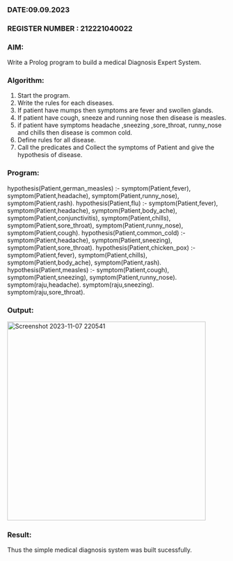 
### DATE:09.09.2023                                                                          
### REGISTER NUMBER : 212221040022
### AIM: 
Write a Prolog program to build a medical Diagnosis Expert System.
###  Algorithm:
1. Start the program.
2. Write the rules for each diseases.
3. If patient have mumps then symptoms are fever and swollen glands.
4. If patient have cough, sneeze and running nose then disease is measles.
5. if patient have symptoms headache ,sneezing ,sore_throat, runny_nose and  chills then disease is common cold.
6. Define rules for all disease.
7. Call the predicates and Collect the symptoms of Patient and give the hypothesis of disease.
        

### Program:

hypothesis(Patient,german_measles) :- 
symptom(Patient,fever), 
symptom(Patient,headache), 
symptom(Patient,runny_nose), 
symptom(Patient,rash). 
hypothesis(Patient,flu) :- 
symptom(Patient,fever), 
symptom(Patient,headache), 
symptom(Patient,body_ache), 
symptom(Patient,conjunctivitis), 
symptom(Patient,chills), 
symptom(Patient,sore_throat), 
symptom(Patient,runny_nose), 
symptom(Patient,cough). 
hypothesis(Patient,common_cold) :- 
symptom(Patient,headache), 
symptom(Patient,sneezing), 
symptom(Patient,sore_throat). 
hypothesis(Patient,chicken_pox) :- 
symptom(Patient,fever), 
symptom(Patient,chills), 
symptom(Patient,body_ache), 
symptom(Patient,rash). 
hypothesis(Patient,measles) :- 
symptom(Patient,cough), 
symptom(Patient,sneezing), 
symptom(Patient,runny_nose). 
symptom(raju,headache). 
symptom(raju,sneezing). 
symptom(raju,sore_throat).


### Output:


<img width="456" alt="Screenshot 2023-11-07 220541" src="https://github.com/21005291/AI_Lab_2023-24/assets/112933167/fdecaa8a-7c1c-44cb-aea7-db0d72d54297">

### Result:
Thus the simple medical diagnosis system was built sucessfully.
